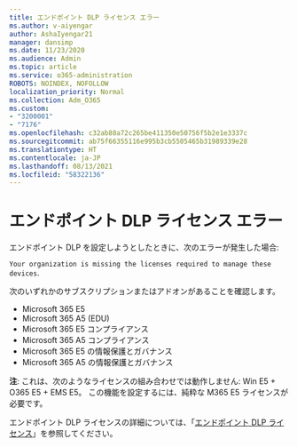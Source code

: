 ```yaml
---
title: エンドポイント DLP ライセンス エラー
ms.author: v-aiyengar
author: AshaIyengar21
manager: dansimp
ms.date: 11/23/2020
ms.audience: Admin
ms.topic: article
ms.service: o365-administration
ROBOTS: NOINDEX, NOFOLLOW
localization_priority: Normal
ms.collection: Adm_O365
ms.custom:
- "3200001"
- "7176"
ms.openlocfilehash: c32ab88a72c265be411350e50756f5b2e1e3337c
ms.sourcegitcommit: ab75f66355116e995b3cb5505465b31989339e28
ms.translationtype: HT
ms.contentlocale: ja-JP
ms.lasthandoff: 08/13/2021
ms.locfileid: "58322136"
---
```

# <a name="endpoint-dlp-licensing-error"></a>エンドポイント DLP ライセンス エラー

エンドポイント DLP を設定しようとしたときに、次のエラーが発生した場合:

`Your organization is missing the licenses required to manage these devices`.

次のいずれかのサブスクリプションまたはアドオンがあることを確認します。

- Microsoft 365 E5
- Microsoft 365 A5 (EDU) 
- Microsoft 365 E5 コンプライアンス
- Microsoft 365 A5 コンプライアンス
- Microsoft 365 E5 の情報保護とガバナンス
- Microsoft 365 A5 の情報保護とガバナンス

**注**: これは、次のようなライセンスの組み合わせでは動作しません: Win E5 + O365 E5 + EMS E5。 この機能を設定するには、純粋な M365 E5 ライセンスが必要です。

エンドポイント DLP ライセンスの詳細については、「[エンドポイント DLP ライセンス](https://docs.microsoft.com/microsoft-365/compliance/endpoint-dlp-getting-started#onboarding-devices-into-device-management)」を参照してください。
